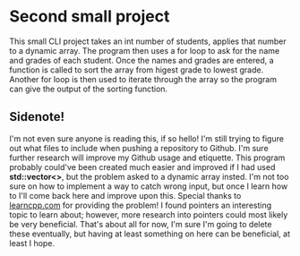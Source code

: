 # Second small project

This small CLI project takes an int number of students, applies that number to a dynamic array. The program then uses a for loop to ask for the name and grades of each student. Once the names and grades are entered, a function is called to sort the array from higest grade to lowest grade. Another for loop is then used to iterate through the array so the program can give the output of the sorting function.

## Sidenote!

I'm not even sure anyone is reading this, if so hello! 
I'm still trying to figure out what files to include when pushing a repository to Github. I'm sure further research will improve my Github usage and etiquette. This program probably could've been created much easier and improved if I had used **std::vector<>**, but the problem asked to a dynamic array insted. I'm not too sure on how to implement a way to catch wrong input, but once I learn how to I'll come back here and improve upon this. Special thanks to [learncpp.com](https://www.learncpp.com/) for providing the problem! I found pointers an interesting topic to learn about; however, more research into pointers could most likely be very beneficial.
That's about all for now, I'm sure I'm going to delete these eventually, but having at least something on here can be beneficial, at least I hope. 